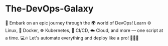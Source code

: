 # The-DevOps-Galaxy
🚀 Embark on an epic journey through the 🌍 world of DevOps! Learn ⚙️ Linux, 🐳 Docker, ☸️ Kubernetes, 🧪 CI/CD, ☁️ Cloud, and more — one script at a time. 💻🔥 Let's automate everything and deploy like a pro! 🧠🔧💥
